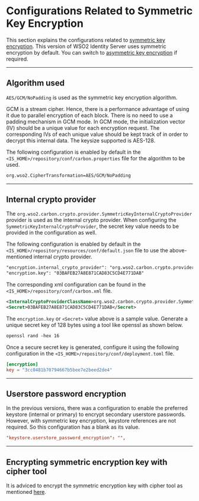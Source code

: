 # Configurations Related to Symmetric Key Encryption

This section explains the configurations related to [symmetric key encryption]({{base_path}}/deploy/security/symmetric-encryption/). This version of WSO2 Identity Server uses symmetric encryption by default. You can switch to [asymmetric key encryption]({{base_path}}/deploy/security/asymmetric-encryption/) if required.

---

## Algorithm used

`AES/GCM/NoPadding` is used as the symmetric key encryption algorithm. 

GCM is a stream cipher. Hence, there is a performance advantage of using it due to parallel encryption of each block. There is no need to use a padding mechanism in GCM mode. In GCM mode, the initialization vector (IV) should be a unique value for each encryption request. The corresponding IVs of each unique value should be kept track of in order to decrypt this internal data. The keysize supported is AES-128. 

The following configuration is enabled by default in the `<IS_HOME>/repository/conf/carbon.properties` file for the algorithm to be used.

```xml
org.wso2.CipherTransformation=AES/GCM/NoPadding
```

---

## Internal crypto provider

The `org.wso2.carbon.crypto.provider.SymmetricKeyInternalCryptoProvider` provider is used as the internal crypto provider. When configuring the `SymmetricKeyInternalCryptoProvider`, the secret key value needs to be provided in the configuration as well. 

The following configuration is enabled by default in the `<IS_HOME>/repository/resources/conf/default.json` file to use the above-mentioned internal crypto provider.

```xml 
"encryption.internal_crypto_provider": "org.wso2.carbon.crypto.provider.SymmetricKeyInternalCryptoProvider",
"encryption.key": "03BAFEB27A8E871CAD83C5CD4E771DAB"
```

The corresponding xml configuration can be found in the `<IS_HOME>/repository/conf/carbon.xml` file. 

```xml 
<InternalCryptoProviderClassName>org.wso2.carbon.crypto.provider.SymmetricKeyInternalCryptoProvider</InternalCryptoProviderClassName>
<Secret>03BAFEB27A8E871CAD83C5CD4E771DAB</Secret>
```

The `encryption.key` or `<Secret>` value above is a sample value. Generate a unique secret key of 128 bytes using a tool like openssl as shown below. 

```xml 
openssl rand -hex 16
```

Once a secure secret key is generated, configure it using the following configuration in the `<IS_HOME>/repository/conf/deployment.toml` file.

```toml
[encryption]
key = "3cc0481b70794667b5bee7e2beed2de4"
```

---

## Userstore password encryption

In the previous versions, there was a configuration to enable the preferred keystore (internal or primary) to encrypt secondary userstore passwords.
However, with symmetric key encryption, keystore references are not required. So this configuration has a blank as its value. 

```toml
"keystore.userstore_password_encryption": "",
```

---

## Encrypting symmetric encryption key with cipher tool

It is adviced to encrypt the symmetric encryption key with cipher tool as mentioned [here]({{base_path}}/deploy/security/encrypt-passwords-with-cipher-tool).
